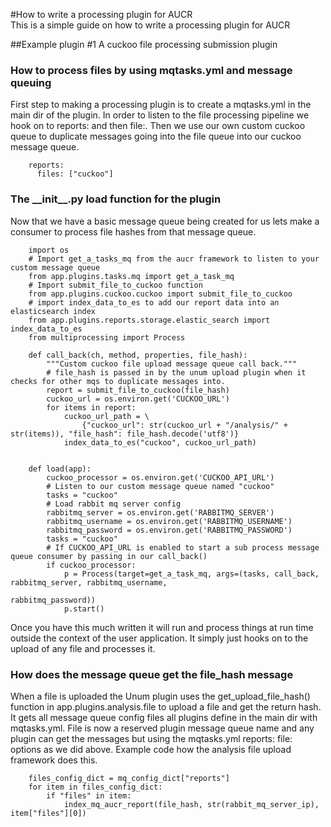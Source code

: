 #How to write a processing plugin for AUCR    
This is a simple guide on how to write a processing plugin for AUCR

##Example plugin #1 A cuckoo file processing submission plugin

### How to process files by using mqtasks.yml and message queuing 
First step to making a processing plugin is to create a mqtasks.yml in the main dir of the plugin. 
In order to listen to the file processing pipeline we hook on to reports: and then file:. 
Then we use our own custom cuckoo queue to duplicate messages going into the file queue into our cuckoo message queue.
    
        reports:
          files: ["cuckoo"]
    

### The \_\_init\_\_.py load function for the plugin
Now that we have a basic message queue being created for us lets make a consumer to process file hashes from that message queue.
        
        import os
        # Import get_a_tasks_mq from the aucr framework to listen to your custom message queue
        from app.plugins.tasks.mq import get_a_task_mq
        # Import submit_file_to_cuckoo function
        from app.plugins.cuckoo.cuckoo import submit_file_to_cuckoo
        # import index_data_to_es to add our report data into an elasticsearch index
        from app.plugins.reports.storage.elastic_search import index_data_to_es
        from multiprocessing import Process
        
        def call_back(ch, method, properties, file_hash):
            """Custom cuckoo file upload message queue call back."""
            # file_hash is passed in by the unum upload plugin when it checks for other mqs to duplicate messages into.
            report = submit_file_to_cuckoo(file_hash)
            cuckoo_url = os.environ.get('CUCKOO_URL')
            for items in report:
                cuckoo_url_path = \
                    {"cuckoo_url": str(cuckoo_url + "/analysis/" + str(items)), "file_hash": file_hash.decode('utf8')}
                index_data_to_es("cuckoo", cuckoo_url_path)
        
        
        def load(app):
            cuckoo_processor = os.environ.get('CUCKOO_API_URL')
            # Listen to our custom message queue named "cuckoo"
            tasks = "cuckoo"
            # Load rabbit mq server config
            rabbitmq_server = os.environ.get('RABBITMQ_SERVER')
            rabbitmq_username = os.environ.get('RABBITMQ_USERNAME')
            rabbitmq_password = os.environ.get('RABBITMQ_PASSWORD')
            tasks = "cuckoo"
            # If CUCKOO_API_URL is enabled to start a sub process message queue consumer by passing in our call_back()            
            if cuckoo_processor:
                p = Process(target=get_a_task_mq, args=(tasks, call_back, rabbitmq_server, rabbitmq_username,
                                                        rabbitmq_password))
                p.start()

Once you have this much written it will run and process things at run time outside the context of the user application.
It simply just hooks on to the upload of any file and processes it.


### How does the message queue get the file_hash message
When a file is uploaded the Unum plugin uses the get_upload_file_hash() function in app.plugins.analysis.file to upload
a file and get the return hash. It gets all message queue config files all plugins define in the main dir with mqtasks.yml.
File is now a reserved plugin message queue name and any plugin can get the messages but using the mqtasks.yml reports: 
file: options as we did above. Example code how the analysis file upload framework does this.
 
        files_config_dict = mq_config_dict["reports"]
        for item in files_config_dict:
            if "files" in item:
                index_mq_aucr_report(file_hash, str(rabbit_mq_server_ip), item["files"][0])